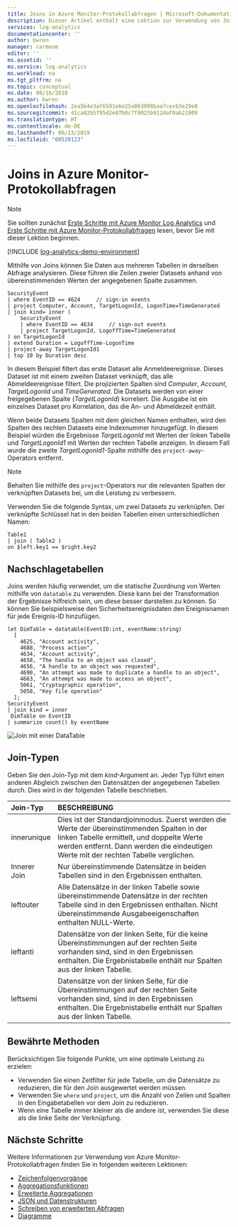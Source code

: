 ```yaml
---
title: Joins in Azure Monitor-Protokollabfragen | Microsoft-Dokumentation
description: Dieser Artikel enthält eine Lektion zur Verwendung von Joins in Azure Monitor-Protokollabfragen.
services: log-analytics
documentationcenter: ''
author: bwren
manager: carmonm
editor: ''
ms.assetid: ''
ms.service: log-analytics
ms.workload: na
ms.tgt_pltfrm: na
ms.topic: conceptual
ms.date: 08/16/2018
ms.author: bwren
ms.openlocfilehash: 2ea5b4e3af6591e6e25a863998baa7cecb3e29e8
ms.sourcegitcommit: 41ca82b5f95d2e07b0c7f9025b912daf0ab21909
ms.translationtype: HT
ms.contentlocale: de-DE
ms.lasthandoff: 06/13/2019
ms.locfileid: "60520123"
---
```

# <a name="joins-in-azure-monitor-log-queries"></a>Joins in Azure Monitor-Protokollabfragen

> [!NOTE]
> Sie sollten zunächst [Erste Schritte mit Azure Monitor Log Analytics](get-started-portal.md) und [Erste Schritte mit Azure Monitor-Protokollabfragen](get-started-queries.md) lesen, bevor Sie mit dieser Lektion beginnen.

[!INCLUDE [log-analytics-demo-environment](../../../includes/log-analytics-demo-environment.md)]

Mithilfe von Joins können Sie Daten aus mehreren Tabellen in derselben Abfrage analysieren. Diese führen die Zeilen zweier Datasets anhand von übereinstimmenden Werten der angegebenen Spalte zusammen.


```Kusto
SecurityEvent 
| where EventID == 4624     // sign-in events
| project Computer, Account, TargetLogonId, LogonTime=TimeGenerated
| join kind= inner (
    SecurityEvent 
    | where EventID == 4634     // sign-out events
    | project TargetLogonId, LogoffTime=TimeGenerated
) on TargetLogonId
| extend Duration = LogoffTime-LogonTime
| project-away TargetLogonId1 
| top 10 by Duration desc
```

In diesem Beispiel filtert das erste Dataset alle Anmeldeereignisse. Dieses Dataset ist mit einem zweiten Dataset verknüpft, das alle Abmeldeereignisse filtert. Die projizierten Spalten sind _Computer_, _Account_, _TargetLogonId_ und _TimeGenerated_. Die Datasets werden von einer freigegebenen Spalte (_TargetLogonId_) korreliert. Die Ausgabe ist ein einzelnes Dataset pro Korrelation, das die An- und Abmeldezeit enthält.

Wenn beide Datasets Spalten mit dem gleichen Namen enthalten, wird den Spalten des rechten Datasets eine Indexnummer hinzugefügt. In diesem Beispiel würden die Ergebnisse _TargetLogonId_ mit Werten der linken Tabelle und _TargetLogonId1_ mit Werten der rechten Tabelle anzeigen. In diesem Fall wurde die zweite _TargetLogonId1_-Spalte mithilfe des `project-away`-Operators entfernt.

> [!NOTE]
> Behalten Sie mithilfe des `project`-Operators nur die relevanten Spalten der verknüpften Datasets bei, um die Leistung zu verbessern.


Verwenden Sie die folgende Syntax, um zwei Datasets zu verknüpfen. Der verknüpfte Schlüssel hat in den beiden Tabellen einen unterschiedlichen Namen:
```
Table1
| join ( Table2 ) 
on $left.key1 == $right.key2
```

## <a name="lookup-tables"></a>Nachschlagetabellen
Joins werden häufig verwendet, um die statische Zuordnung von Werten mithilfe von `datatable` zu verwenden. Diese kann bei der Transformation der Ergebnisse hilfreich sein, um diese besser darstellen zu können. So können Sie beispielsweise den Sicherheitsereignisdaten den Ereignisnamen für jede Ereignis-ID hinzufügen.

```Kusto
let DimTable = datatable(EventID:int, eventName:string)
  [
    4625, "Account activity",
    4688, "Process action",
    4634, "Account activity",
    4658, "The handle to an object was closed",
    4656, "A handle to an object was requested",
    4690, "An attempt was made to duplicate a handle to an object",
    4663, "An attempt was made to access an object",
    5061, "Cryptographic operation",
    5058, "Key file operation"
  ];
SecurityEvent
| join kind = inner
 DimTable on EventID
| summarize count() by eventName
```

![Join mit einer DataTable](media/joins/dim-table.png)

## <a name="join-kinds"></a>Join-Typen
Geben Sie den Join-Typ mit dem _kind_-Argument an. Jeder Typ führt einen anderen Abgleich zwischen den Datensätzen der angegebenen Tabellen durch. Dies wird in der folgenden Tabelle beschrieben.

| Join-Typ | BESCHREIBUNG |
|:---|:---|
| innerunique | Dies ist der Standardjoinmodus. Zuerst werden die Werte der übereinstimmenden Spalten in der linken Tabelle ermittelt, und doppelte Werte werden entfernt.  Dann werden die eindeutigen Werte mit der rechten Tabelle verglichen. |
| Innerer Join | Nur übereinstimmende Datensätze in beiden Tabellen sind in den Ergebnissen enthalten. |
| leftouter | Alle Datensätze in der linken Tabelle sowie übereinstimmende Datensätze in der rechten Tabelle sind in den Ergebnissen enthalten. Nicht übereinstimmende Ausgabeeigenschaften enthalten NULL-Werte.  |
| leftanti | Datensätze von der linken Seite, für die keine Übereinstimmungen auf der rechten Seite vorhanden sind, sind in den Ergebnissen enthalten. Die Ergebnistabelle enthält nur Spalten aus der linken Tabelle. |
| leftsemi | Datensätze von der linken Seite, für die Übereinstimmungen auf der rechten Seite vorhanden sind, sind in den Ergebnissen enthalten. Die Ergebnistabelle enthält nur Spalten aus der linken Tabelle. |


## <a name="best-practices"></a>Bewährte Methoden

Berücksichtigen Sie folgende Punkte, um eine optimale Leistung zu erzielen:

- Verwenden Sie einen Zeitfilter für jede Tabelle, um die Datensätze zu reduzieren, die für den Join ausgewertet werden müssen.
- Verwenden Sie `where` und `project`, um die Anzahl von Zeilen und Spalten in den Eingabetabellen vor dem Join zu reduzieren.
- Wenn eine Tabelle immer kleiner als die andere ist, verwenden Sie diese als die linke Seite der Verknüpfung.


## <a name="next-steps"></a>Nächste Schritte
Weitere Informationen zur Verwendung von Azure Monitor-Protokollabfragen finden Sie in folgenden weiteren Lektionen:

- [Zeichenfolgenvorgänge](string-operations.md)
- [Aggregationsfunktionen](aggregations.md)
- [Erweiterte Aggregationen](advanced-aggregations.md)
- [JSON und Datenstrukturen](json-data-structures.md)
- [Schreiben von erweiterten Abfragen](advanced-query-writing.md)
- [Diagramme](charts.md)